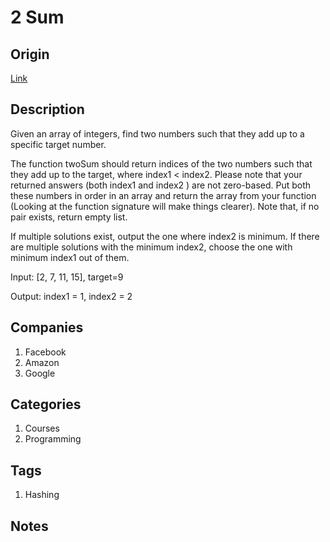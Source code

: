 # 2 Sum

## Origin

[Link](https://www.interviewbit.com/problems/2-sum/)

## Description

Given an array of integers, find two numbers such that they add up to a specific target number.

The function twoSum should return indices of the two numbers such that they add up to the target, where index1 < index2. Please note that your returned answers (both index1 and index2 ) are not zero-based.
Put both these numbers in order in an array and return the array from your function (Looking at the function signature will make things clearer). Note that, if no pair exists, return empty list.

If multiple solutions exist, output the one where index2 is minimum. If there are multiple solutions with the minimum index2, choose the one with minimum index1 out of them.

Input: [2, 7, 11, 15], target=9

Output: index1 = 1, index2 = 2

## Companies

1. Facebook
1. Amazon
1. Google

## Categories

1. Courses
1. Programming

## Tags

1. Hashing

## Notes